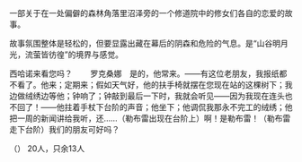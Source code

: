 一部关于在一处偏僻的森林角落里沼泽旁的一个修道院中的修女们各自的恋爱的故事。

故事氛围整体是轻松的，但要显露出藏在幕后的阴森和危险的气息。是“山谷明月光，流萤皆彷徨”的境界与感觉。



西哈诺来看您吗？
　　罗克桑娜　是的，他常来。——有这位老朋友，我报纸都不看了。他来；定期来；假如天气好，他的扶手椅就摆在您现在站的这棵树下；我边做绒绣边等他；钟响了；钟敲到最后一下时，我就会听见——因为我现在连头也不回了！——他拄着手杖下台阶的声音；他坐下；他调侃我那永不完工的绒绣；他把一周的新闻讲给我听，还……（勒布雷出现在台阶上）啊！是勒布雷！（勒布雷走下台阶）我们的朋友可好吗？


（）
20人，只余13人
